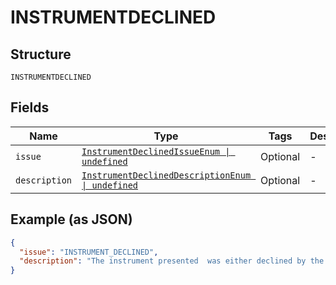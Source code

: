 
# INSTRUMENTDECLINED

## Structure

`INSTRUMENTDECLINED`

## Fields

| Name | Type | Tags | Description |
|  --- | --- | --- | --- |
| `issue` | [`InstrumentDeclinedIssueEnum \| undefined`](../../doc/models/instrument-declined-issue-enum.md) | Optional | - |
| `description` | [`InstrumentDeclinedDescriptionEnum \| undefined`](../../doc/models/instrument-declined-description-enum.md) | Optional | - |

## Example (as JSON)

```json
{
  "issue": "INSTRUMENT_DECLINED",
  "description": "The instrument presented  was either declined by the processor or bank, or it can't be used for this payment."
}
```

